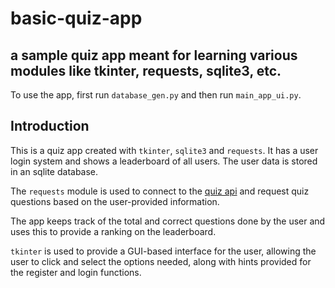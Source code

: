 # basic-quiz-app
## a sample quiz app meant for learning various modules like tkinter, requests, sqlite3, etc.

To use the app, first run ```database_gen.py``` and then run ```main_app_ui.py```.

## Introduction
This is a quiz app created with ```tkinter```, ```sqlite3``` and ```requests```. It has a user login system and shows a leaderboard of all users. The user data is stored in an sqlite database. 

The ```requests``` module is used to connect to the [quiz api](https://opentdb.com/api.php) and request quiz questions based on the user-provided information.

The app keeps track of the total and correct questions done by the user and uses this to provide a ranking on the leaderboard. 

```tkinter``` is used to provide a GUI-based interface for the user, allowing the user to click and select the options needed, along with hints provided for the register and login functions.
